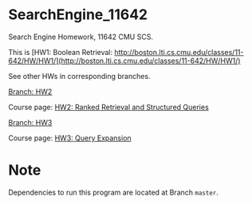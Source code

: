 # SearchEngine_11642
Search Engine Homework, 11642 CMU SCS.

This is [HW1: Boolean Retrieval: http://boston.lti.cs.cmu.edu/classes/11-642/HW/HW1/](http://boston.lti.cs.cmu.edu/classes/11-642/HW/HW1/)

See other HWs in corresponding branches.

[Branch: HW2](https://github.com/PatwinchIR/SearchEngine_11642/tree/HW2)

Course page: [HW2: Ranked Retrieval and Structured Queries](http://boston.lti.cs.cmu.edu/classes/11-642/HW/HW2/)

[Branch: HW3](https://github.com/PatwinchIR/SearchEngine_11642/tree/HW3)

Course page: [HW3: Query Expansion](http://boston.lti.cs.cmu.edu/classes/11-642/HW/HW3/)

# Note
Dependencies to run this program are located at Branch `master`.
